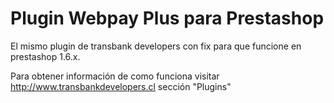 # Plugin Webpay Plus para Prestashop

El mismo plugin de transbank developers con fix para que funcione en prestashop 1.6.x.

Para obtener información de como funciona visitar http://www.transbankdevelopers.cl sección 
"Plugins"